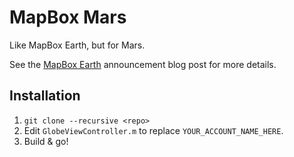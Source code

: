 # MapBox Mars

Like MapBox Earth, but for Mars.


See the [MapBox Earth](http://mapbox.com/blog/mapbox-earth) announcement blog post for more details.

## Installation

1. `git clone --recursive <repo>`
1. Edit `GlobeViewController.m` to replace `YOUR_ACCOUNT_NAME_HERE`. 
1. Build & go! 